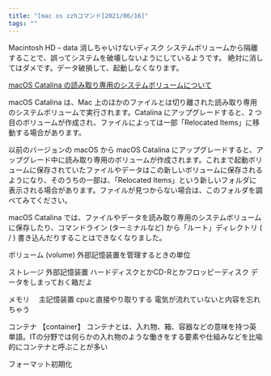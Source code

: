 ```yaml
---
title: "[mac os zzhコマンド]2021/06/16]"
tags: ""
---
```


Macintosh HD – data
消しちゃいけないディスク
システムボリュームから隔離することで、誤ってシステムを破壊しないようにしているようです。
絶対に消してはダメです。データ破損して、起動しなくなります。

[macOS Catalina の読み取り専用のシステムボリュームについて](https://support.apple.com/ja-jp/HT210650)

macOS Catalina は、Mac 上のほかのファイルとは切り離された読み取り専用のシステムボリュームで実行されます。Catalina にアップグレードすると、2 つ目のボリュームが作成され、ファイルによっては一部「Relocated Items」に移動する場合があります。 

以前のバージョンの macOS から macOS Catalina にアップグレードすると、アップグレード中に読み取り専用のボリュームが作成されます。これまで起動ボリュームに保存されていたファイルやデータはこの新しいボリュームに保存されるようになり、そのうちの一部は、「Relocated Items」という新しいフォルダに表示される場合があります。ファイルが見つからない場合は、このフォルダを調べてみてください。

macOS Catalina では、ファイルやデータを読み取り専用のシステムボリュームに保存したり、コマンドライン (ターミナルなど) から「ルート」ディレクトリ ( / ) 書き込んだりすることはできなくなりました。 

ボリューム (volume)
外部記憶装置を管理するときの単位

ストレージ
外部記憶装置
ハードディスクとかCD-Rとかフロッピーディスク
データをしまっておく箱だよ

メモリ　
主記憶装置
cpuと直接やり取りする
電気が流れていないと内容を忘れちゃう

コンテナ 【container】
コンテナとは、入れ物、箱、容器などの意味を持つ英単語。ITの分野では何らかの入れ物のような働きをする要素や仕組みなどを比喩的にコンテナと呼ぶことが多い

フォーマット初期化
